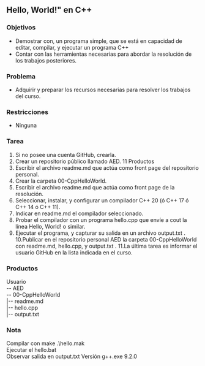 ## Hello, World!" en C++ ##

### Objetivos ###
- Demostrar con, un programa simple, que se está en capacidad de editar,
compilar, y ejecutar un programa C++
- Contar con las herramientas necesarias para abordar la resolución de los
trabajos posteriores.
### Problema ###
- Adquirir y preparar los recursos necesarias para resolver los trabajos del curso.
### Restricciones ###
- Ninguna
### Tarea ###
1. Si no posee una cuenta GitHub, crearla.
2. Crear un repositorio público llamado AED.
11
Productos
3. Escribir el archivo readme.md que actúa como front page del repositorio
personal.
4. Crear la carpeta 00-CppHelloWorld.
5. Escribir el archivo readme.md que actúa como front page de la resolución.
6. Seleccionar, instalar, y configurar un compilador C++ 20 (ó C++ 17 ó C++ 14
ó C++ 11).
7. Indicar en readme.md el compilador seleccionado.
8. Probar el compilador con un programa hello.cpp que envíe a cout la línea
Hello, World! o similar.
9. Ejecutar el programa, y capturar su salida en un archivo output.txt .
10.Publicar en el repositorio personal AED la carpeta 00-CppHelloWorld con
readme.md, hello.cpp, y output.txt .
11.La última tarea es informar el usuario GitHub en la lista indicada en el curso.

### Productos ###
Usuario  
-- AED   
    -- 00-CppHelloWorld  
        |-- readme.md  
        |-- hello.cpp  
        |-- output.txt  

### Nota ###

Compilar con make .\hello.mak  
Ejecutar el hello.bat  
Observar salida en output.txt
Versión g++.exe 9.2.0
